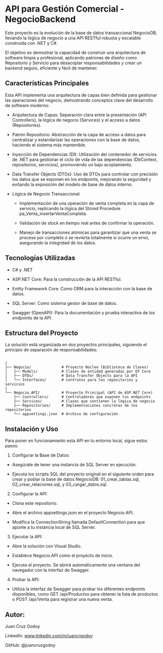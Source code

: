 # API para Gestión Comercial - NegocioBackend
Este proyecto es la evolución de la base de datos transaccional NegocioDB, llevando la lógica de negocio a una API RESTful robusta y escalable construida con .NET y C#.

El objetivo es demostrar la capacidad de construir una arquitectura de software limpia y profesional, aplicando patrones de diseño como Repositorio y Servicio para desacoplar responsabilidades y crear un backend seguro, eficiente y fácil de mantener.

## Características Principales
Esta API implementa una arquitectura de capas bien definida para gestionar las operaciones del negocio, demostrando conceptos clave del desarrollo de software moderno:

* Arquitectura de Capas: Separación clara entre la presentación (API Controllers), la lógica de negocio (Services) y el acceso a datos (Repositories).

* Patrón Repositorio: Abstracción de la capa de acceso a datos para centralizar y estandarizar las operaciones con la base de datos, haciendo el sistema más mantenible.

* Inyección de Dependencias (DI): Utilización del contenedor de servicios de .NET para gestionar el ciclo de vida de las dependencias (DbContext, repositorios, servicios), promoviendo un bajo acoplamiento.

* Data Transfer Objects (DTOs): Uso de DTOs para controlar con precisión los datos que se exponen en los endpoints, mejorando la seguridad y evitando la exposición del modelo de base de datos interno.

* Lógica de Negocio Transaccional:

  * Implementación de una operación de venta completa en la capa de servicio, replicando la lógica del Stored Procedure pa_Venta_insertarVentaCompleta.

  * Validación de stock en tiempo real antes de confirmar la operación.

  * Manejo de transacciones atómicas para garantizar que una venta se procese por completo o se revierta totalmente si ocurre un error, asegurando la integridad de los datos.

## Tecnologías Utilizadas
* C# y .NET

* ASP.NET Core: Para la construcción de la API RESTful.

* Entity Framework Core: Como ORM para la interacción con la base de datos.

* SQL Server: Como sistema gestor de base de datos.

* Swagger (OpenAPI): Para la documentación y prueba interactiva de los endpoints de la API.

## Estructura del Proyecto
La solución está organizada en dos proyectos principales, siguiendo el principio de separación de responsabilidades:
```

/
├── Negocio/              # Proyecto Núcleo (Biblioteca de Clases)
│   ├── Models/           # Clases de entidad generadas por EF Core
│   ├── DTOs/             # Data Transfer Objects para la API
│   └── Interfaces/       # Contratos para los repositorios y servicios
|
└── Negocio.API/          # Proyecto Principal (API de ASP.NET Core)
    ├── Controllers/      # Controladores que exponen los endpoints
    ├── Services/         # Clases que contienen la lógica de negocio
    ├── Repositories/     # Implementaciones concretas de los repositorios
    └── appsettings.json  # Archivo de configuración
```

## Instalación y Uso
Para poner en funcionamiento esta API en tu entorno local, sigue estos pasos:

1. Configurar la Base de Datos:

  * Asegúrate de tener una instancia de SQL Server en ejecución.

  * Ejecuta los scripts SQL del proyecto original en el siguiente orden para crear y poblar la base de datos NegocioDB: 01_crear_tablas.sql, 02_crear_relaciones.sql, y 03_cargar_datos.sql.

2. Configurar la API:

  * Clona este repositorio.

  * Abre el archivo appsettings.json en el proyecto Negocio.API.

  * Modifica la ConnectionString llamada DefaultConnection para que apunte a tu instancia local de SQL Server.

3. Ejecutar la API:

  * Abre la solución con Visual Studio.

  * Establece Negocio.API como el proyecto de inicio.

  * Ejecuta el proyecto. Se abrirá automáticamente una ventana del navegador con la interfaz de Swagger.

4. Probar la API:

  * Utiliza la interfaz de Swagger para probar los diferentes endpoints disponibles, como GET /api/Productos para obtener la lista de productos o POST /api/Venta para registrar una nueva venta.

## Autor:
Juan Cruz Godoy

LinkedIn: www.linkedin.com/in/juancrgodoy

GitHub: @juancruzgodoy







